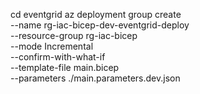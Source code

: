 cd eventgrid
az deployment group create \
  --name rg-iac-bicep-dev-eventgrid-deploy \
  --resource-group rg-iac-bicep \
  --mode Incremental \
  --confirm-with-what-if \
  --template-file main.bicep \
  --parameters ./main.parameters.dev.json